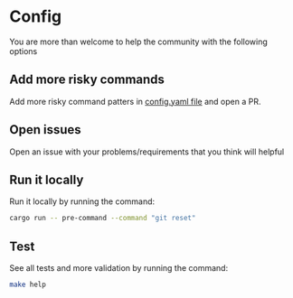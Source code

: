 # Config

You are more than welcome to help the community with the following options

## Add more risky commands

Add more risky command patters in [config.yaml file](../src/config.yaml) and open a PR.

## Open issues

Open an issue with your problems/requirements that you think will helpful


## Run it locally
Run it locally by running the command:
```bash
cargo run -- pre-command --command "git reset"
```

## Test
See all tests and more validation by running the command:
```bash
make help
```